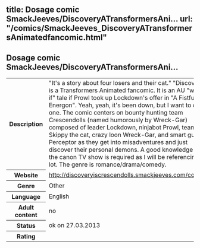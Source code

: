 title: Dosage comic SmackJeeves/DiscoveryATransformersAni...
url: "/comics/SmackJeeves_DiscoveryATransformersAnimatedfancomic.html"
---
Dosage comic SmackJeeves/DiscoveryATransformersAni...
-----------------------------------------

<table class="comicinfo">
<tr>
<th>Description</th><td>&quot;It's a story about four losers and their cat.&quot; &quot;Discovery&quot; is a Transformers Animated fancomic. It is an AU &quot;what if&quot; tale if Prowl took up Lockdown's offer in &quot;A Fistful of Energon&quot;. Yeah, yeah, it's been down, but I want to do one. The comic centers on bounty hunting team Crescendolls (named humorously by Wreck-Gar) composed of leader Lockdown, ninjabot Prowl, team pet Skippy the cat, crazy loon Wreck-Gar, and smart guy Perceptor as they get into misadventures and just discover their personal demons. A good knowledge of the canon TV show is required as I will be referencing it a lot. The genre is romance/drama/comedy.</td>
</tr>
<tr>
<th>Website</th><td><a href="http://discoveryiscrescendolls.smackjeeves.com/comics/">http://discoveryiscrescendolls.smackjeeves.com/comics/</a></td>
</tr>
<tr>
<th>Genre</th><td>Other</td>
</tr>
<tr>
<th>Language</th><td>English</td>
</tr>
<tr>
<th>Adult content</th><td>no</td>
</tr>
<tr>
<th>Status</th><td>ok on 27.03.2013</td>
</tr>
<tr>
<th>Rating</th><td><div class="g-plusone" data-size="standard" data-annotation="bubble"
 data-href="http://discoveryiscrescendolls.smackjeeves.com/comics/"></div></td>
</tr>
</table>
<script type="text/javascript">
  (function() {
    var po = document.createElement('script'); po.type = 'text/javascript'; po.async = true;
    po.src = 'https://apis.google.com/js/plusone.js';
    var s = document.getElementsByTagName('script')[0]; s.parentNode.insertBefore(po, s);
  })();
</script>
